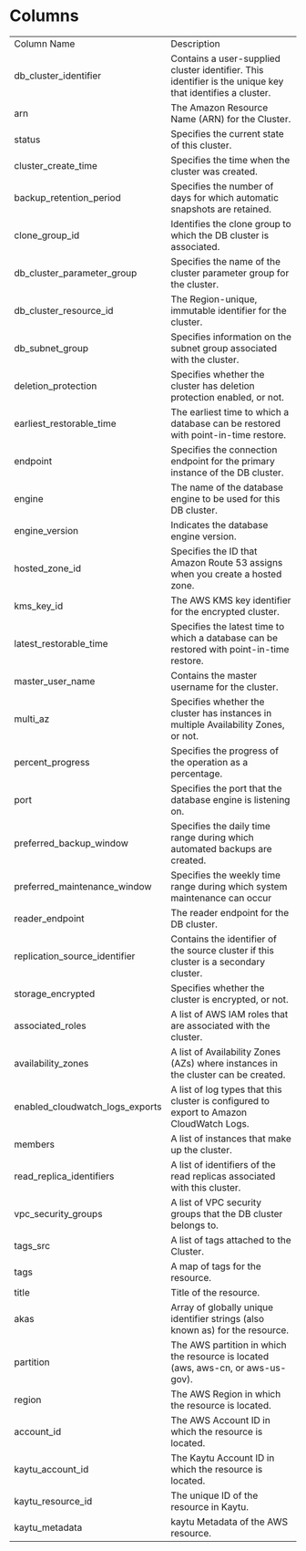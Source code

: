 # Columns  

<table>
	<tr><td>Column Name</td><td>Description</td></tr>
	<tr><td>db_cluster_identifier</td><td>Contains a user-supplied cluster identifier. This identifier is the unique key that identifies a cluster.</td></tr>
	<tr><td>arn</td><td>The Amazon Resource Name (ARN) for the Cluster.</td></tr>
	<tr><td>status</td><td>Specifies the current state of this cluster.</td></tr>
	<tr><td>cluster_create_time</td><td>Specifies the time when the cluster was created.</td></tr>
	<tr><td>backup_retention_period</td><td>Specifies the number of days for which automatic snapshots are retained.</td></tr>
	<tr><td>clone_group_id</td><td>Identifies the clone group to which the DB cluster is associated.</td></tr>
	<tr><td>db_cluster_parameter_group</td><td>Specifies the name of the cluster parameter group for the cluster.</td></tr>
	<tr><td>db_cluster_resource_id</td><td>The Region-unique, immutable identifier for the cluster.</td></tr>
	<tr><td>db_subnet_group</td><td>Specifies information on the subnet group associated with the cluster.</td></tr>
	<tr><td>deletion_protection</td><td>Specifies whether the cluster has deletion protection enabled, or not.</td></tr>
	<tr><td>earliest_restorable_time</td><td>The earliest time to which a database can be restored with point-in-time restore.</td></tr>
	<tr><td>endpoint</td><td>Specifies the connection endpoint for the primary instance of the DB cluster.</td></tr>
	<tr><td>engine</td><td>The name of the database engine to be used for this DB cluster.</td></tr>
	<tr><td>engine_version</td><td>Indicates the database engine version.</td></tr>
	<tr><td>hosted_zone_id</td><td>Specifies the ID that Amazon Route 53 assigns when you create a hosted zone.</td></tr>
	<tr><td>kms_key_id</td><td>The AWS KMS key identifier for the encrypted cluster.</td></tr>
	<tr><td>latest_restorable_time</td><td>Specifies the latest time to which a database can be restored with point-in-time restore.</td></tr>
	<tr><td>master_user_name</td><td>Contains the master username for the cluster.</td></tr>
	<tr><td>multi_az</td><td>Specifies whether the cluster has instances in multiple Availability Zones, or not.</td></tr>
	<tr><td>percent_progress</td><td>Specifies the progress of the operation as a percentage.</td></tr>
	<tr><td>port</td><td>Specifies the port that the database engine is listening on.</td></tr>
	<tr><td>preferred_backup_window</td><td>Specifies the daily time range during which automated backups are created.</td></tr>
	<tr><td>preferred_maintenance_window</td><td>Specifies the weekly time range during which system maintenance can occur</td></tr>
	<tr><td>reader_endpoint</td><td>The reader endpoint for the DB cluster.</td></tr>
	<tr><td>replication_source_identifier</td><td>Contains the identifier of the source cluster if this cluster is a secondary cluster.</td></tr>
	<tr><td>storage_encrypted</td><td>Specifies whether the cluster is encrypted, or not.</td></tr>
	<tr><td>associated_roles</td><td>A list of AWS IAM roles that are associated with the cluster.</td></tr>
	<tr><td>availability_zones</td><td>A list of Availability Zones (AZs) where instances in the cluster can be created.</td></tr>
	<tr><td>enabled_cloudwatch_logs_exports</td><td>A list of log types that this cluster is configured to export to Amazon CloudWatch Logs.</td></tr>
	<tr><td>members</td><td>A list of instances that make up the cluster.</td></tr>
	<tr><td>read_replica_identifiers</td><td>A list of identifiers of the read replicas associated with this cluster.</td></tr>
	<tr><td>vpc_security_groups</td><td>A list of VPC security groups that the DB cluster belongs to.</td></tr>
	<tr><td>tags_src</td><td>A list of tags attached to the Cluster.</td></tr>
	<tr><td>tags</td><td>A map of tags for the resource.</td></tr>
	<tr><td>title</td><td>Title of the resource.</td></tr>
	<tr><td>akas</td><td>Array of globally unique identifier strings (also known as) for the resource.</td></tr>
	<tr><td>partition</td><td>The AWS partition in which the resource is located (aws, aws-cn, or aws-us-gov).</td></tr>
	<tr><td>region</td><td>The AWS Region in which the resource is located.</td></tr>
	<tr><td>account_id</td><td>The AWS Account ID in which the resource is located.</td></tr>
	<tr><td>kaytu_account_id</td><td>The Kaytu Account ID in which the resource is located.</td></tr>
	<tr><td>kaytu_resource_id</td><td>The unique ID of the resource in Kaytu.</td></tr>
	<tr><td>kaytu_metadata</td><td>kaytu Metadata of the AWS resource.</td></tr>
</table>